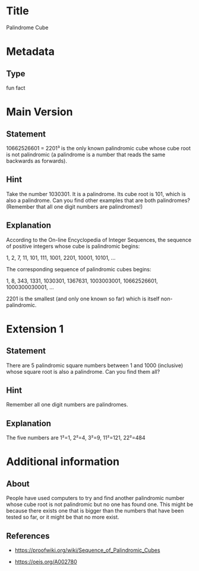 # Title

Palindrome Cube

# Metadata

## Type

fun fact

# Main Version

## Statement

10662526601 = 2201³ is the only known palindromic cube whose cube root is not palindromic (a palindrome is a number that reads the same backwards as forwards).

## Hint

Take the number 1030301. It is a palindrome. Its cube root is 101, which is also a palindrome. Can you find other examples that are both palindromes? (Remember that all one digit numbers are palindromes!)   

## Explanation

According to the On-line Encyclopedia of Integer Sequences, the sequence of positive integers whose cube is palindromic begins:

1, 2, 7, 11, 101, 111, 1001, 2201, 10001, 10101, ...

The corresponding sequence of palindromic cubes begins:

1, 8, 343, 1331, 1030301, 1367631, 1003003001, 10662526601, 1000300030001, ...

2201 is the smallest (and only one known so far) which is itself non-palindromic. 

# Extension 1

## Statement

There are 5 palindromic square numbers between 1 and 1000 (inclusive) whose square root is also a palindrome. Can you find them all?

## Hint

Remember all one digit numbers are palindromes.

## Explanation

The five numbers are 1²=1, 2²=4, 3²=9, 11²=121, 22²=484

# Additional information

## About

People have used computers to try and find another palindromic number whose cube root is not palindromic but no one has found one. This might be because there exists one that is bigger than the numbers that have been tested so far, or it might be that no more exist. 

## References

* https://proofwiki.org/wiki/Sequence_of_Palindromic_Cubes

* https://oeis.org/A002780

